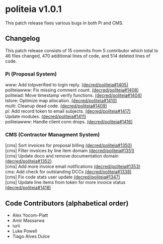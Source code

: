 # politeia v1.0.1

This patch release fixes various bugs in both Pi and CMS.

## Changelog

This patch release consists of 15 commits from 5 contributor which total to 46
files changed, 470 additional lines of code, and 514 deleted lines of code.

### Pi (Proposal System)

www: Add totpverified to login reply. [(decred/politeia#1405)](https://github.com/decred/politeia/pull/1405)  
politeiawww: Fix missing comment count. [(decred/politeia#1408)](https://github.com/decred/politeia/pull/1408)  
politeiad: Move timestamp verify functions. [(decred/politeia#1404)](https://github.com/decred/politeia/pull/1404)  
tstore: Optimize map allocation. [(decred/politeia#1410)](https://github.com/decred/politeia/pull/1410)  
multi: Cleanup dead code. [(decred/politeia#1409)](https://github.com/decred/politeia/pull/1409)  
pi: Add record token to email subjects. [(decred/politeia#1417)](https://github.com/decred/politeia/pull/1417)  
Update modules. [(decred/politeia#1411)](https://github.com/decred/politeia/pull/1411)  
politeiawww: Handle client conn drops. [(decred/politeia#1416)](https://github.com/decred/politeia/pull/1416)  

### CMS (Contractor Managment System)

[cms] Sort invoices for proposal billing [(decred/politeia#1350)](https://github.com/decred/politeia/pull/1350)  
[cms] Filter invoices by line item domain [(decred/politeia#1351)](https://github.com/decred/politeia/pull/1351)  
[cms] Update doco and remove documentation domain [(decred/politeia#1352)](https://github.com/decred/politeia/pull/1352)  
[cms] Add more invoice email notifications [(decred/politeia#1353)](https://github.com/decred/politeia/pull/1353)  
cms: Add check for outstanding DCCs [(decred/politeia#1338)](https://github.com/decred/politeia/pull/1338)  
[cms] Fix code stats user update [(decred/politeia#1347)](https://github.com/decred/politeia/pull/1347)  
[cms] Update line items from token for more invoice status [(decred/politeia#1418)](https://github.com/decred/politeia/pull/1418)  

## Code Contributors (alphabetical order)

- Alex Yocom-Piatt
- Amir Massarwa
- iurii
- Luke Powell
- Tiago Alves Dulce
